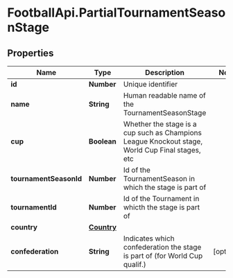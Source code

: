 # FootballApi.PartialTournamentSeasonStage

## Properties
Name | Type | Description | Notes
------------ | ------------- | ------------- | -------------
**id** | **Number** | Unique identifier | 
**name** | **String** | Human readable name of the TournamentSeasonStage | 
**cup** | **Boolean** | Whether the stage is a cup such as Champions League Knockout stage, World Cup Final stages, etc | 
**tournamentSeasonId** | **Number** | Id of the TournamentSeason in which the stage is part of | 
**tournamentId** | **Number** | Id of the Tournament in whicth the stage is part of | 
**country** | [**Country**](Country.md) |  | 
**confederation** | **String** | Indicates which confederation the stage is part of (for World Cup qualif.) | [optional] 
